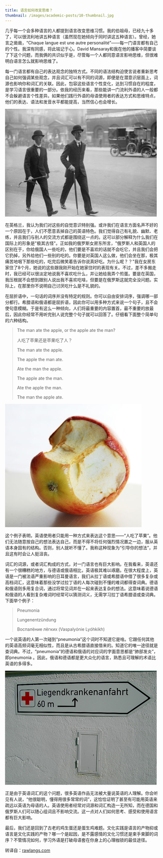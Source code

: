 ```yaml
---
title: 语言如何改变思维？
thumbnail: /images/academic-posts/10-thumbnail.jpg
---
```


几乎每一个会多种语言的人都提到语言改变思维习惯。我的伯祖母，已经九十多了，可以很流利地讲五种语言（虽然现在她倾向于同时讲这五种语言）。曾经，她言之凿凿，“Chaque langue est une autre personalité”——每一门语言都有自己的个性。我深有同感，将此铭记于心。David Mansaray和我在他的播客中简要谈了下这个问题，而我俩的共识似乎是，尽管每一个人都同意语言影响思维，但很难明白语言怎么就影响思维了。

<!--more-->

每一门语言都有自己的表达观念的独特方式。不同的语法结构迫使言说者重新思考自己如何强调某些观念，并且词汇可以有不同的词源，即便是在潜意识层面上，词源也影响你和词汇的关联。因此，包容这些语言个性变化，达到习惯自在的程度，是学习语言很重要的一部分。依我的经历来看，那些能讲一门流利外语的人一般都不会躲避语言个性差异。如果他们践行外语的母语使用者的表达方式和思维特点，他们的表达、语法和发音水平都能提高，当然信心也会增长。

![Figure 1: STEREOTYPICALLY, ENGLISH PEOPLE ARE POLITE, RESERVED, AND EXTREMELY ECCENTRIC.](/images/academic-posts/11-1.jpg)

在英格兰，我认为我们对这些的自觉意识特别强。或许我们在语言方面名声不好的一个原因在于，人们不愿意丢掉自己的英语特色。我们觉得自己有礼貌、幽默、老练，并且我们与别人的交流方式都是围绕这一点的。这可以部分解释为什么我们在国际上的形象是"极其古怪"。正如我的俄罗斯女房东所言，"俄罗斯人和英国人的区别在于，你给俄国人一些吃的，他们要是不喜欢的话就不会吃它，并且我们会把它扔掉，另外给他们一些别的吃的。你要是对英国人这么做，他们会坐在那，极其痛苦地咽下那些吃的，吃完后微笑着告诉你说真好吃。为什么呢？？"我在女房东家住了8个月，她说的这些跟我刚开始在她家住时的表现有关。不过，差不多搬走时，我已经可以很淡定地说我不喜欢吃什么，并让她给我弄个煎蛋。要是在英国，我压根就不会想到跟别人说出我不喜欢吃啥，但要是在俄罗斯这就完全没问题。实际上，在那里你不说明自己讨厌吃什么是不礼貌的。

在屈折语中，一句话的词序并没有特定的规则。你可以自由安排词序，强调哪一部分都行。希腊语和俄语都是屈折语，因此你可以用多种方式来说一个句子，且不会使句意模糊。于是有这么一种倾向，人们将最重要的内容置首，最不重要的放最后，因此你经常不用听完别人说完整个句子就可以回答了。仔细看下面整个简单句的六种结构。

> The man ate the apple, or the apple ate the man?
>
> 人吃了苹果还是苹果吃了人？
>
> The man ate the apple.
>
> The apple the man ate.
>
> Ate the man the apple.
>
> The apple ate the man.
>
> Ate the apple the man.
>
> The man the apple ate.

![Figure 2: THE MAN ATE THE APPLE, OR THE APPLE ATE THE MAN?](/images/academic-posts/11-2.jpg)

这个例子表明，英语使用者只能用一种方式来表达这个意思——“人吃了苹果”。他们无法随意按自己的想法表达自己，而是不得不将任何强烈情况置之一边，服从英语本身固有的结构。否则，别人就听不懂了。我称这种现象为“引导你的想法”，并且这有时会让人挺沮丧。

词汇的词源，或者词汇构成的方式，对一门语言也有巨大影响。在我看来，英语还有一个很糟糕的地方，与德语或俄语相比，英语极其难以琢磨。在很大程度上，英语是一门被法语严重影响的日耳曼语言，我们从拉丁语或希腊语中借了很多复杂或高档词汇，这意味着那些没学过拉丁语的人每次碰到不懂的难词都得查词典。德语和俄语则多用复合词，通过将常见词并在一起来表达复杂的想法。这意味着说德语和俄语的人看到复杂难词时经常可以猜测词义，无需学习拉丁语希腊语或查词典。下面举个例子：

> Pneumonia
>
> Lungenentzündung
>
> Воспалёние лёгких (Vaspalyónie Lyóhkikh)

一个说英语的人第一次碰到“pneumonia”这个词时不知道它是啥。它跟任何其他的英语高频词毫无相似性，而且是从古希腊语直接借来的。知道它的唯一途径就是查词典。不过，“pneumonia”的德语和俄语的对应词的字面意思都是“肺部发炎”，即pneumonia 。因此，俄语和德语都是更大众化的语言，熟悉且可理解的术语比英语的多得多。

![Figure 3: GERMAN WORDS ARE OFTEN MADE UP OF SMALLER ONES.](/images/academic-posts/11-3.jpg)

正是由于英语词汇的这个问题，很多英语作品无法被大量说英语的人理解。你会听见有人说，“他很聪明，懂得用很多常常的词”，这恰恰证明了甚至有可能用英语来疏远以英语为母语的人。英语使用者经常对词源和词汇构造一无所知，而在德国和俄罗斯人们可以随心组词且不影响交流。这一点对人们如何思考、感受和使用语言都有巨大影响。

最后，我们还是回到了古老的鸡生蛋还是蛋生鸡难题。文化实践是语言的产物抑或语言是文化实践的产物？哪一个是起因，是不露感情的文化习惯还是束手束脚的词序？不管情况如何，学习外语是打破母语套在你身上的心理枷锁的最佳途径。

转译自：[rawlangs.com](http://rawlangs.com/2013/01/24/how-do-languages-change-the-way-you-think/)